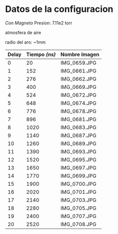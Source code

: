 # Datos de la configuracion
*Con Magneto*
Presion: 7.11e2 torr 

atmosfera de aire 

radio del aro: ~1mm 

| Delay | Tiempo _(ns)_ | Nombre Imagen |
| --- | --- | --- |
| 0 | 20 | IMG_0659.JPG |
| 1 | 152 | IMG_0661.JPG |
| 2 | 276 | IMG_0662.JPG |
| 3 | 400 | IMG_0669.JPG |
| 4 | 524 | IMG_0672.JPG |
| 5 | 648 | IMG_0674.JPG |
| 6 | 776 | IMG_0678.JPG |
| 7 | 896 | IMG_0681.JPG |
| 8 | 1020 | IMG_0683.JPG |
| 9 | 1140 | IMG_0687.JPG |
| 10 | 1260 | IMG_0689.JPG |
| 11 | 1390 | IMG_0693.JPG |
| 12 | 1520 | IMG_0695.JPG |
| 13 | 1650 | IMG_0697.JPG |
| 14 | 1770 | IMG_0699.JPG |
| 15 | 1900 | IMG_0700.JPG |
| 16 | 2020 | IMG_0701.JPG |
| 17 | 2140 | IMG_0703.JPG |
| 18 | 2280 | IMG_0705.JPG |
| 19 | 2400 | IMG_0707.JPG |
| 20 | 2520 | IMG_0708.JPG |

